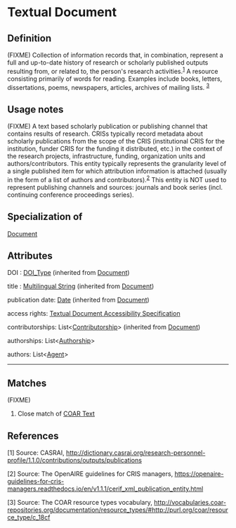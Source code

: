 # Textual Document

## Definition
(FIXME) Collection of information records that, in combination, represent a full and up-to-date history of research or scholarly published outputs resulting from, or related to, the person's research activities.<sup>[1](#fn1)</sup>
A resource consisting primarily of words for reading. Examples include books, letters, dissertations, poems, newspapers, articles, archives of mailing lists. <sup>[3](#fn3)</sup>

## Usage notes
(FIXME) A text based scholarly publication or publishing channel that contains results of research. CRISs typically record metadata about scholarly publications from the scope of the CRIS (institutional CRIS for the institution, funder CRIS for the funding it distributed, etc.) in the context of the research projects, infrastructure, funding, organization units and authors/contributors. This entity typically represents the granularity level of a single published item for which attribution information is attached (usually in the form of a list of authors and contributors).<sup>[2](#fn2)</sup> 
This entity is NOT used to represent publishing channels and sources: journals and book series (incl. continuing conference proceedings series).

## Specialization of
[Document](../entities/Document.md)

## Attributes
DOI : [DOI_Type](../datatypes/DOI.md) (inherited from [Document](../entities/Document.md))

title : [Multilingual String](../datatypes/MultilingualString.md) (inherited from [Document](../entities/Document.md))

publication date: [Date](../datatypes/Date.md) (inherited from [Document](../entities/Document.md))

access rights: [Textual Document Accessibility Specification](../entities/TextualDocumentAccessibilitySpecification.md)

contributorships: List<[Contributorship](../entities/Contributorship.md)> (inherited from [Document](../entities/Document.md))

authorships: List<[Authorship](../entities/Authorship.md)>

authors: List<[Agent](../entities/Agent.md)>

---

## Matches
(FIXME)
1. Close match of [COAR Text](http://vocabularies.coar-repositories.org/documentation/resource_types/#http://purl.org/coar/resource_type/c_18cf)

## References
<a name="fn1">\[1\]</a> Source: CASRAI, http://dictionary.casrai.org/research-personnel-profile/1.1.0/contributions/outputs/publications 

<a name="fn2">\[2\]</a> Source: The OpenAIRE guidelines for CRIS managers, https://openaire-guidelines-for-cris-managers.readthedocs.io/en/v1.1.1/cerif_xml_publication_entity.html

<a name="fn3">\[3\]</a> Source: The COAR resource types vocabulary, http://vocabularies.coar-repositories.org/documentation/resource_types/#http://purl.org/coar/resource_type/c_18cf
